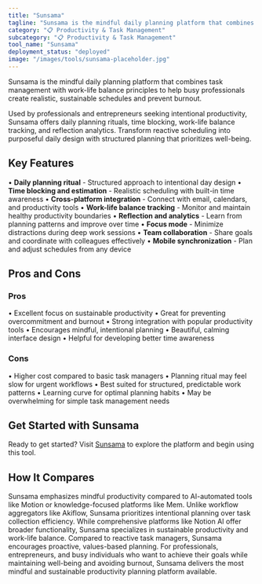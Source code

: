 ```yaml
---
title: "Sunsama"
tagline: "Sunsama is the mindful daily planning platform that combines task management with work-life balance principles to help busy professionals create reali..."
category: "📋 Productivity & Task Management"
subcategory: "📋 Productivity & Task Management"
tool_name: "Sunsama"
deployment_status: "deployed"
image: "/images/tools/sunsama-placeholder.jpg"
---
```

Sunsama is the mindful daily planning platform that combines task management with work-life balance principles to help busy professionals create realistic, sustainable schedules and prevent burnout.

Used by professionals and entrepreneurs seeking intentional productivity, Sunsama offers daily planning rituals, time blocking, work-life balance tracking, and reflection analytics. Transform reactive scheduling into purposeful daily design with structured planning that prioritizes well-being.

## Key Features

• **Daily planning ritual** - Structured approach to intentional day design
• **Time blocking and estimation** - Realistic scheduling with built-in time awareness
• **Cross-platform integration** - Connect with email, calendars, and productivity tools
• **Work-life balance tracking** - Monitor and maintain healthy productivity boundaries
• **Reflection and analytics** - Learn from planning patterns and improve over time
• **Focus mode** - Minimize distractions during deep work sessions
• **Team collaboration** - Share goals and coordinate with colleagues effectively
• **Mobile synchronization** - Plan and adjust schedules from any device

## Pros and Cons

### Pros
• Excellent focus on sustainable productivity
• Great for preventing overcommitment and burnout
• Strong integration with popular productivity tools
• Encourages mindful, intentional planning
• Beautiful, calming interface design
• Helpful for developing better time awareness

### Cons
• Higher cost compared to basic task managers
• Planning ritual may feel slow for urgent workflows
• Best suited for structured, predictable work patterns
• Learning curve for optimal planning habits
• May be overwhelming for simple task management needs

## Get Started with Sunsama

Ready to get started? Visit [Sunsama](https://www.sunsama.com) to explore the platform and begin using this tool.

## How It Compares

Sunsama emphasizes mindful productivity compared to AI-automated tools like Motion or knowledge-focused platforms like Mem. Unlike workflow aggregators like Akiflow, Sunsama prioritizes intentional planning over task collection efficiency. While comprehensive platforms like Notion AI offer broader functionality, Sunsama specializes in sustainable productivity and work-life balance. Compared to reactive task managers, Sunsama encourages proactive, values-based planning. For professionals, entrepreneurs, and busy individuals who want to achieve their goals while maintaining well-being and avoiding burnout, Sunsama delivers the most mindful and sustainable productivity planning platform available.